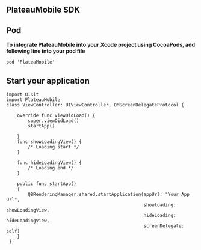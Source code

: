 
## **PlateauMobile SDK**

## **Pod**

**To integrate PlateauMobile into your Xcode project using CocoaPods, add following line into your pod file**

	pod 'PlateaMobile'

## **Start your application**

    import UIKit
    import PlateauMobile
    class ViewController: UIViewController, QMScreenDelegateProtocol {
    
	    override func viewDidLoad() {
	        super.viewDidLoad()
	        startApp()
	
	    }
	    func showLoadingView() {
	        /* Loading start */
	    }
	
	    func hideLoadingView() {
	        /* Loading end */
	    }
	
	    public func startApp()
	    {
	        QBRenderingManager.shared.startApplication(appUrl: "Your App Url",
	                                                   showloading: showLoadingView,
	                                                   hideLoading: hideLoadingView,
	                                                   screenDelegate: self)
	    }
     }








#


